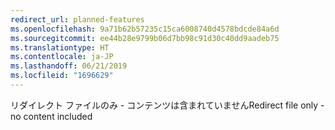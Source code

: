 ```yaml
---
redirect_url: planned-features
ms.openlocfilehash: 9a71b62b57235c15ca6008740d4578bdcde84a6d
ms.sourcegitcommit: ee44b28e9799b06d7bb98c91d30c40dd9aadeb75
ms.translationtype: HT
ms.contentlocale: ja-JP
ms.lasthandoff: 06/21/2019
ms.locfileid: "1696629"
---
```

<span data-ttu-id="07877-101">リダイレクト ファイルのみ - コンテンツは含まれていません</span><span class="sxs-lookup"><span data-stu-id="07877-101">Redirect file only - no content included</span></span>